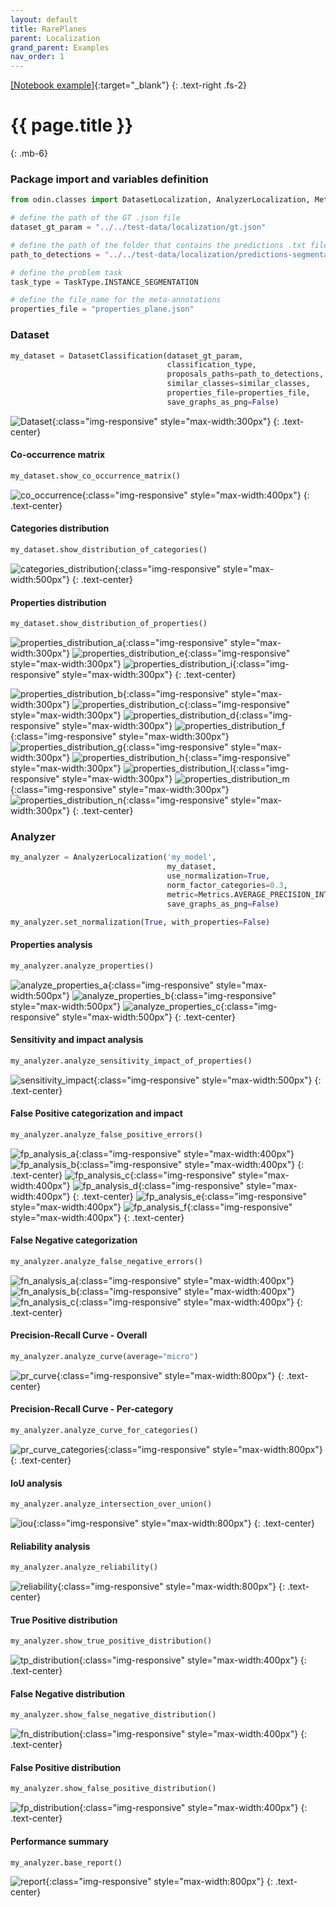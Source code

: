 ```yaml
---
layout: default
title: RarePlanes
parent: Localization
grand_parent: Examples
nav_order: 1
---
```


[[Notebook example]](https://github.com/rnt-pmi/odin/tree/master/examples){:target="_blank"}
{: .text-right .fs-2}

# {{ page.title }}
{: .mb-6}

### Package import and variables definition
```py
from odin.classes import DatasetLocalization, AnalyzerLocalization, Metrics, TaskType, Curves

# define the path of the GT .json file
dataset_gt_param = "../../test-data/localization/gt.json"

# define the path of the folder that contains the predictions .txt files for each model
path_to_detections = "../../test-data/localization/predictions-segmentation/"

# define the problem task
task_type = TaskType.INSTANCE_SEGMENTATION

# define the file_name for the meta-annotations
properties_file = "properties_plane.json"
```

### Dataset
```py
my_dataset = DatasetClassification(dataset_gt_param,
                                   classification_type,
                                   proposals_paths=path_to_detections,
                                   similar_classes=similar_classes,
                                   properties_file=properties_file,
                                   save_graphs_as_png=False)
```
![Dataset](../../img/examples/rareplanes/dataset.png){:class="img-responsive" style="max-width:300px"}
{: .text-center}

#### Co-occurrence matrix
```py
my_dataset.show_co_occurrence_matrix()
```
![co_occurrence](../../img/examples/rareplanes/co_occurrence.png){:class="img-responsive" style="max-width:400px"}
{: .text-center}

#### Categories distribution
```py
my_dataset.show_distribution_of_categories()
```
![categories_distribution](../../img/examples/rareplanes/categories_distribution.png){:class="img-responsive" style="max-width:500px"}
{: .text-center}

#### Properties distribution
```py
my_dataset.show_distribution_of_properties()
```
![properties_distribution_a](../../img/examples/rareplanes/properties_distribution_a.png){:class="img-responsive" style="max-width:300px"}
![properties_distribution_e](../../img/examples/rareplanes/properties_distribution_e.png){:class="img-responsive" style="max-width:300px"}
![properties_distribution_i](../../img/examples/rareplanes/properties_distribution_i.png){:class="img-responsive" style="max-width:300px"}
{: .text-center}

![properties_distribution_b](../../img/examples/rareplanes/properties_distribution_b.png){:class="img-responsive" style="max-width:300px"}
![properties_distribution_c](../../img/examples/rareplanes/properties_distribution_c.png){:class="img-responsive" style="max-width:300px"}
![properties_distribution_d](../../img/examples/rareplanes/properties_distribution_d.png){:class="img-responsive" style="max-width:300px"}
![properties_distribution_f](../../img/examples/rareplanes/properties_distribution_f.png){:class="img-responsive" style="max-width:300px"}
![properties_distribution_g](../../img/examples/rareplanes/properties_distribution_g.png){:class="img-responsive" style="max-width:300px"}
![properties_distribution_h](../../img/examples/rareplanes/properties_distribution_h.png){:class="img-responsive" style="max-width:300px"}
![properties_distribution_l](../../img/examples/rareplanes/properties_distribution_l.png){:class="img-responsive" style="max-width:300px"}
![properties_distribution_m](../../img/examples/rareplanes/properties_distribution_m.png){:class="img-responsive" style="max-width:300px"}
![properties_distribution_n](../../img/examples/rareplanes/properties_distribution_n.png){:class="img-responsive" style="max-width:300px"}
{: .text-center}

### Analyzer
```py
my_analyzer = AnalyzerLocalization('my_model',
                                   my_dataset,
                                   use_normalization=True,
                                   norm_factor_categories=0.3,
                                   metric=Metrics.AVERAGE_PRECISION_INTERPOLATED,
                                   save_graphs_as_png=False)

my_analyzer.set_normalization(True, with_properties=False)
```

#### Properties analysis
```py
my_analyzer.analyze_properties()
```
![analyze_properties_a](../../img/examples/rareplanes/analyze_properties_a.png){:class="img-responsive" style="max-width:500px"}
![analyze_properties_b](../../img/examples/rareplanes/analyze_properties_b.png){:class="img-responsive" style="max-width:500px"}
![analyze_properties_c](../../img/examples/rareplanes/analyze_properties_c.png){:class="img-responsive" style="max-width:500px"}
{: .text-center}

#### Sensitivity and impact analysis
```py
my_analyzer.analyze_sensitivity_impact_of_properties()
```
![sensitivity_impact](../../img/examples/rareplanes/sensitivity_impact.png){:class="img-responsive" style="max-width:500px"}
{: .text-center}

#### False Positive categorization and impact
```py
my_analyzer.analyze_false_positive_errors()
```
![fp_analysis_a](../../img/examples/rareplanes/fp_analysis_a.png){:class="img-responsive" style="max-width:400px"}
![fp_analysis_b](../../img/examples/rareplanes/fp_analysis_b.png){:class="img-responsive" style="max-width:400px"}
{: .text-center}
![fp_analysis_c](../../img/examples/rareplanes/fp_analysis_c.png){:class="img-responsive" style="max-width:400px"}
![fp_analysis_d](../../img/examples/rareplanes/fp_analysis_d.png){:class="img-responsive" style="max-width:400px"}
{: .text-center}
![fp_analysis_e](../../img/examples/rareplanes/fp_analysis_e.png){:class="img-responsive" style="max-width:400px"}
![fp_analysis_f](../../img/examples/rareplanes/fp_analysis_f.png){:class="img-responsive" style="max-width:400px"}
{: .text-center}

#### False Negative categorization
```py
my_analyzer.analyze_false_negative_errors()
```
![fn_analysis_a](../../img/examples/rareplanes/fn_analysis_a.png){:class="img-responsive" style="max-width:400px"}
![fn_analysis_b](../../img/examples/rareplanes/fn_analysis_b.png){:class="img-responsive" style="max-width:400px"}
![fn_analysis_c](../../img/examples/rareplanes/fn_analysis_c.png){:class="img-responsive" style="max-width:400px"}
{: .text-center}

#### Precision-Recall Curve - Overall
```py
my_analyzer.analyze_curve(average="micro")
```
![pr_curve](../../img/examples/rareplanes/pr_curve.png){:class="img-responsive" style="max-width:800px"}
{: .text-center}

#### Precision-Recall Curve - Per-category
```py
my_analyzer.analyze_curve_for_categories()
```
![pr_curve_categories](../../img/examples/rareplanes/pr_curve_categories.png){:class="img-responsive" style="max-width:800px"}
{: .text-center}

#### IoU analysis
```py
my_analyzer.analyze_intersection_over_union()
```
![iou](../../img/examples/rareplanes/iou.png){:class="img-responsive" style="max-width:800px"}
{: .text-center}

#### Reliability analysis
```py
my_analyzer.analyze_reliability()
```
![reliability](../../img/examples/rareplanes/reliability.png){:class="img-responsive" style="max-width:800px"}
{: .text-center}

#### True Positive distribution
```py
my_analyzer.show_true_positive_distribution()
```
![tp_distribution](../../img/examples/rareplanes/tp_distribution.png){:class="img-responsive" style="max-width:400px"}
{: .text-center}

#### False Negative distribution
```py
my_analyzer.show_false_negative_distribution()
```
![fn_distribution](../../img/examples/rareplanes/fn_distribution.png){:class="img-responsive" style="max-width:400px"}
{: .text-center}

#### False Positive distribution
```py
my_analyzer.show_false_positive_distribution()
```
![fp_distribution](../../img/examples/rareplanes/fp_distribution.png){:class="img-responsive" style="max-width:400px"}
{: .text-center}

#### Performance summary
```py
my_analyzer.base_report()
```
![report](../../img/examples/rareplanes/report.png){:class="img-responsive" style="max-width:800px"}
{: .text-center}
